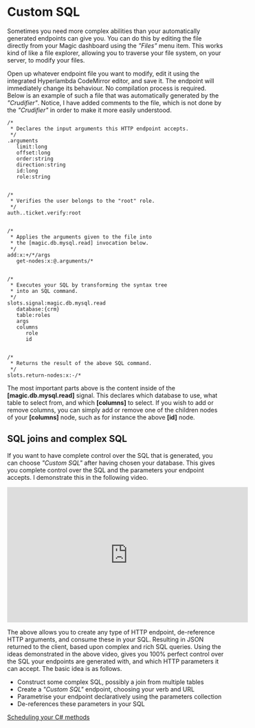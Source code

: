 # Custom SQL

Sometimes you need more complex abilities than your automatically generated endpoints can
give you. You can do this by editing the file directly from your Magic dashboard using the
_"Files"_ menu item. This works kind of like a file explorer, allowing you to traverse your
file system, on your server, to modify your files.

Open up whatever endpoint file you want to modify, edit it using the integrated Hyperlambda
CodeMirror editor, and save it. The endpoint will immediately change its behaviour. No
compilation process is required. Below is an example of such a file that was automatically
generated by the _"Crudifier"_. Notice, I have added comments to the file, which is not
done by the _"Crudifier"_ in order to make it more easily understood.

```
/*
 * Declares the input arguments this HTTP endpoint accepts.
 */
.arguments
   limit:long
   offset:long
   order:string
   direction:string
   id:long
   role:string


/*
 * Verifies the user belongs to the "root" role.
 */
auth..ticket.verify:root


/*
 * Applies the arguments given to the file into
 * the [magic.db.mysql.read] invocation below.
 */
add:x:+/*/args
   get-nodes:x:@.arguments/*


/*
 * Executes your SQL by transforming the syntax tree
 * into an SQL command.
 */
slots.signal:magic.db.mysql.read
   database:{crm}
   table:roles
   args
   columns
      role
      id


/*
 * Returns the result of the above SQL command.
 */
slots.return-nodes:x:-/*
```

The most important parts above is the content inside of the **[magic.db.mysql.read]** signal. This declares
which database to use, what table to select from, and which **[columns]** to select. If you wish to add or
remove columns, you can simply add or remove one of the children nodes of your **[columns]** node, such as
for instance the above **[id]** node.

## SQL joins and complex SQL

If you want to have complete control over the SQL that is generated, you can choose _"Custom SQL"_ after
having chosen your database. This gives you complete control over the SQL and the parameters your endpoint
accepts. I demonstrate this in the following video.

<div style="margin-left: auto; margin-right: auto; width: 560px;">
<iframe width="560" height="315" src="https://www.youtube.com/embed/sXMmseG8rcM" frameborder="0" allow="accelerometer; autoplay; encrypted-media; gyroscope; picture-in-picture" allowfullscreen></iframe>
</div>

The above allows you to create any type of HTTP endpoint, de-reference HTTP arguments, and consume these
in your SQL. Resulting in JSON returned to the client, based upon complex and rich SQL queries. Using
the ideas demonstrated in the above video, gives you 100% perfect control over the SQL your endpoints
are generated with, and which HTTP parameters it can accept. The basic idea is as follows.

* Construct some complex SQL, possibly a join from multiple tables
* Create a _"Custom SQL"_ endpoint, choosing your verb and URL
* Parametrise your endpoint declaratively using the parameters collection
* De-references these parameters in your SQL

[Scheduling your C# methods](/scheduler)

